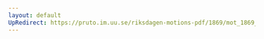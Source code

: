 ```yaml
---
layout: default
UpRedirect: https://pruto.im.uu.se/riksdagen-motions-pdf/1869/mot_1869__ak__105/mot_1869__ak__105-002.pdf
---
```

